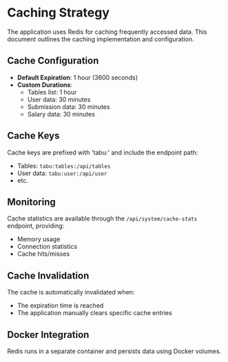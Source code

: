 # Caching Strategy

The application uses Redis for caching frequently accessed data. This document outlines the caching implementation and configuration.

## Cache Configuration

- **Default Expiration**: 1 hour (3600 seconds)
- **Custom Durations**:
  - Tables list: 1 hour
  - User data: 30 minutes
  - Submission data: 30 minutes
  - Salary data: 30 minutes

## Cache Keys

Cache keys are prefixed with 'tabu:' and include the endpoint path:
- Tables: `tabu:tables:/api/tables`
- User data: `tabu:user:/api/user`
- etc.

## Monitoring

Cache statistics are available through the `/api/system/cache-stats` endpoint, providing:
- Memory usage
- Connection statistics
- Cache hits/misses

## Cache Invalidation

The cache is automatically invalidated when:
- The expiration time is reached
- The application manually clears specific cache entries

## Docker Integration

Redis runs in a separate container and persists data using Docker volumes.